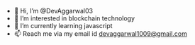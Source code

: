 - 👋 Hi, I’m @DevAggarwal03
- 👀 I’m interested in blockchain technology
- 🌱 I’m currently learning javascript 
- 📫 Reach me via my email id devaggarwal1009@gmail.com

<!---
DevAggarwal03/DevAggarwal03 is a ✨ special ✨ repository because its `README.md` (this file) appears on your GitHub profile.
You can click the Preview link to take a look at your changes.
--->
